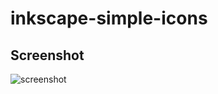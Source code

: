 # inkscape-simple-icons
## Screenshot
![screenshot](https://user-images.githubusercontent.com/13146714/28879304-c1e38718-77dc-11e7-9c15-22188122f476.png)
